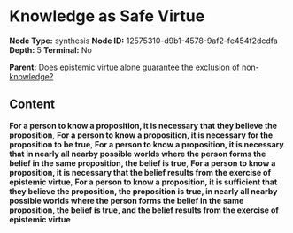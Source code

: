 # Knowledge as Safe Virtue

**Node Type:** synthesis
**Node ID:** 12575310-d9b1-4578-9af2-fe454f2dcdfa
**Depth:** 5
**Terminal:** No

**Parent:** [Does epistemic virtue alone guarantee the exclusion of non-knowledge?](does-epistemic-virtue-alone-guarantee-the-exclusion-of-non-knowledge-antithesis-13b12686-9501-4750-be7c-ec3a0a15ef30.md)

## Content

**For a person to know a proposition, it is necessary that they believe the proposition**, **For a person to know a proposition, it is necessary for the proposition to be true**, **For a person to know a proposition, it is necessary that in nearly all nearby possible worlds where the person forms the belief in the same proposition, the belief is true**, **For a person to know a proposition, it is necessary that the belief results from the exercise of epistemic virtue**, **For a person to know a proposition, it is sufficient that they believe the proposition, the proposition is true, in nearly all nearby possible worlds where the person forms the belief in the same proposition, the belief is true, and the belief results from the exercise of epistemic virtue**
